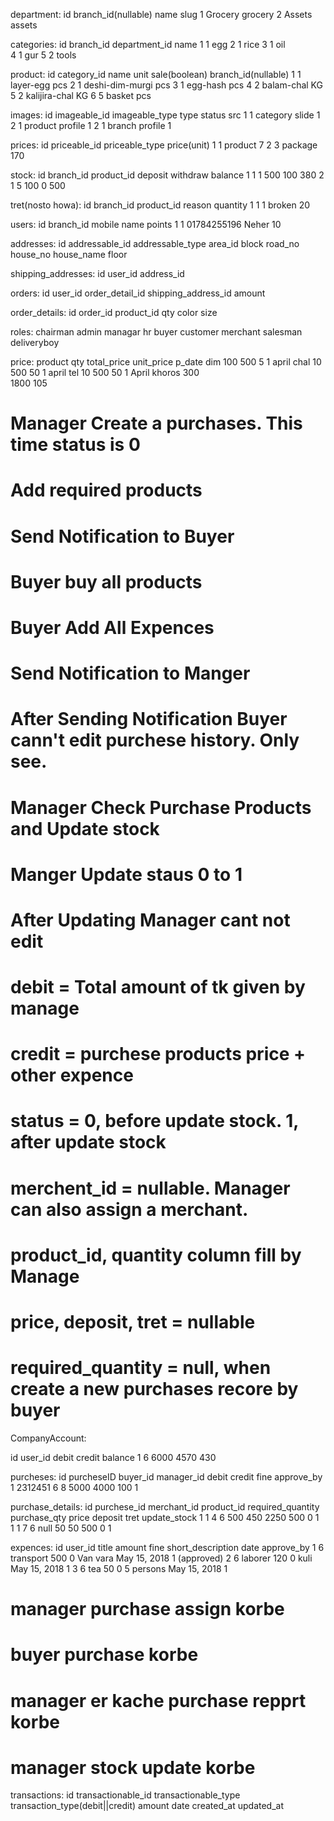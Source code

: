 
department:
id 	branch_id(nullable) 	name 		slug
1 				Grocery 	grocery
2 				Assets 	assets

categories:
id 	branch_id	department_id		name 
1			1			egg
2			1			rice
3			1			oil 	
4 			1			gur
5			2			tools

product:
id 	category_id		name 	 		unit	sale(boolean) 	branch_id(nullable)
1 	1				layer-egg		pcs
2	1				deshi-dim-murgi	pcs
3 	1				egg-hash		pcs
4 	2 				balam-chal		KG
5 	2  				kalijira-chal		KG
6 	5				basket			pcs 		

images:
id 	imageable_id 	imageable_type 	type 		status  	src
1 	1				category 		slide 			1
2 	1 				product 		profile 		1
2 	1 				branch 			profile 		1


prices:
id 	priceable_id 		priceable_type 	price(unit)
1 	1			product 		7
2 	3			package 		170 		


stock: 
id	branch_id 	product_id  	deposit 	withdraw  	balance
1	1		1		500		100		380	
2	1		5		100		 0		500

tret(nosto howa):
id	branch_id	product_id 	reason  	quantity 
1	1		1		broken		20



users:
id 	branch_id 	mobile 		name 		points
1 	1		01784255196 	Neher 		10

addresses:
id   addressable_id      addressable_type 	area_id      block      road_no      house_no        house_name   	floor

shipping_addresses:
id 		user_id 	address_id 

orders:
id 	user_id  	order_detail_id 	shipping_address_id 	amount

order_details:
id  	order_id 	product_id 	 qty 	color 	size

roles:
chairman
admin
managar
hr
buyer
customer
merchant
salesman
deliveryboy


price:
product 	qty 	total_price 	unit_price 		p_date
dim 		100		500				5				1 april
chal 		10		500				50				1 april
tel 		10 		500				50 				1 April
khoros 				300					
					1800			105


# Manager Create a purchases. This time status is 0
# Add required products
# Send Notification to Buyer
# Buyer buy all products
# Buyer Add All Expences
# Send Notification to Manger
# After Sending Notification Buyer cann't edit purchese history. Only see.
# Manager Check Purchase Products and Update stock
# Manger Update staus 0 to 1
# After Updating Manager cant not edit

# debit = Total amount of tk given by manage
# credit = purchese products price + other expence
# status = 0, before update stock. 1, after update stock
# merchent_id = nullable. Manager can also assign a merchant.
# product_id, quantity column fill by Manage
# price, deposit, tret = nullable
# required_quantity = null, when create a new purchases recore by buyer

CompanyAccount:

id 		user_id 	debit 	credit 	balance
1		6			6000	4570	430

purcheses:
id 	purcheseID  buyer_id	manager_id	debit  credit	fine 	 approve_by
1   2312451		6			8			5000   4000		100		 1


purchase_details:
id 	purchese_id		merchant_id  	product_id 	required_quantity 	purchase_qty 	price 	deposit  tret  update_stock
1	1				4				6			500					450				2250	500		 0		1	
1	1				7				6			null				50				50		500		 0		1			
							
expences:
id 	user_id 	title 		amount 	 fine 	short_description  date 			approve_by
1 	6			transport	500		 0		Van vara		   May 15, 2018 	1 (approved)
2 	6			laborer 	120 	 0		kuli			   May 15, 2018 	1
3 	6			tea 		50		 0		5 persons		   May 15, 2018 	1


# manager purchase assign korbe
# buyer purchase korbe
# manager er kache purchase repprt korbe
# manager stock update korbe


transactions:
id transactionable_id	transactionable_type 	transaction_type(debit||credit) 	amount	date 	created_at 	updated_at 




							